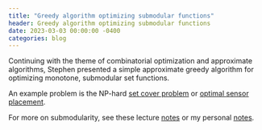 ```yaml
---
title: "Greedy algorithm optimizing submodular functions"
header: Greedy algorithm optimizing submodular functions
date: 2023-03-03 00:00:00 -0400
categories: blog
---
```


Continuing with the theme of combinatorial optimization and
approximate algorithms, Stephen presented a simple approximate
greedy algorithm for optimizing monotone, submodular set functions.

An example problem is the NP-hard [set cover
problem](https://en.wikipedia.org/wiki/Set_cover_problem) or [optimal
sensor placement](https://jmlr.org/papers/volume9/krause08a/krause08a.pdf).

For more on submodularity, see these
lecture [notes](
https://people.seas.harvard.edu/~yaron/AM221-S16/lecture_notes/AM221_lecture18.pdf
) or my personal [notes](
https://lectures.cgdct.moe/misc/gacha-optimization/writeup.pdf#page=35).

